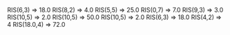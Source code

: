 RIS(6,3) => 18.0
RIS(8,2) => 4.0
RIS(5,5) => 25.0
RIS(0,7) => 7.0
RIS(9,3) => 3.0
RIS(10,5) => 2.0
RIS(10,5) => 50.0
RIS(10,5) => 2.0
RIS(6,3) => 18.0
RIS(4,2) => 4
RIS(18.0,4) => 72.0
